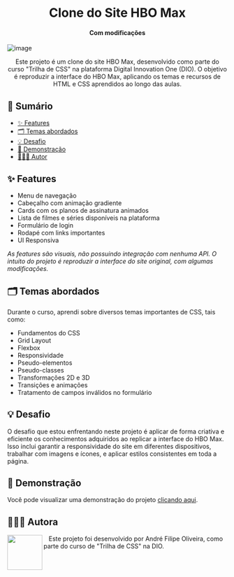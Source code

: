 <h1 align="center">Clone do Site HBO Max</h1>
<h4 align="center">Com modificações</h4>

![image](https://github.com/andrefods1993/dio.me_CSSDeveloper_modulo_3/assets/132412680/363179c8-a9f1-426f-b0f8-85b71457f602)


<p align="center">
  Este projeto é um clone do site HBO Max, desenvolvido como parte do curso "Trilha de CSS" na plataforma Digital Innovation One (DIO). O objetivo é reproduzir a interface do HBO Max, aplicando os temas e recursos de HTML e CSS aprendidos ao longo das aulas.
</p>

## 📎 Sumário

- [✨ Features](#features)
- [🗂️ Temas abordados](#topics)
- [💡 Desafio](#challenges)
- [🚀 Demonstração](#demo)
- [🧑🏾‍💻 Autor](#author)

<h2 id="features">✨ Features</h2>

- Menu de navegação
- Cabeçalho com animação gradiente
- Cards com os planos de assinatura animados
- Lista de filmes e séries disponíveis na plataforma
- Formulário de login
- Rodapé com links importantes
- UI Responsiva

*As features são visuais, não possuindo integração com nenhuma API. O intuito do projeto é reproduzir a interface do site original, com algumas modificações.*

<h2 id="topics">🗂️ Temas abordados</h2>

Durante o curso, aprendi sobre diversos temas importantes de CSS, tais como:

- Fundamentos do CSS
- Grid Layout
- Flexbox
- Responsividade
- Pseudo-elementos
- Pseudo-classes
- Transformações 2D e 3D
- Transições e animações
- Tratamento de campos inválidos no formulário

<h2 id="challenges">💡 Desafio</h2>

O desafio que estou enfrentando neste projeto é aplicar de forma criativa e eficiente os conhecimentos adquiridos ao replicar a interface do HBO Max. Isso inclui garantir a responsividade do site em diferentes dispositivos, trabalhar com imagens e ícones, e aplicar estilos consistentes em toda a página.

<h2 id="demo">🚀 Demonstração</h2>

Você pode visualizar uma demonstração do projeto [clicando aqui](https://andrefods1993.github.io/dio.me_CSSDeveloper_modulo_3/).

<h2 id="author">🧑🏾‍💻 Autora</h2>

<p>
    <img align=left margin=10 width=80 src="https://avatars.githubusercontent.com/u/132412680?v=4"/>
    <p>&nbsp&nbsp&nbspEste projeto foi desenvolvido por André Filipe Oliveira, como parte do curso de "Trilha de CSS" na DIO.<br>
</p> 
